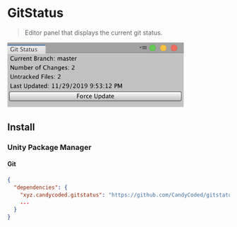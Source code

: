 # GitStatus

> Editor panel that displays the current git status.

<img src="Screenshots/editorpanel.png" width="400">

## Install

### Unity Package Manager

#### Git

```json
{
  "dependencies": {
    "xyz.candycoded.gitstatus": "https://github.com/CandyCoded/gitstatus.git#upm",
    ...
  }
}
```
